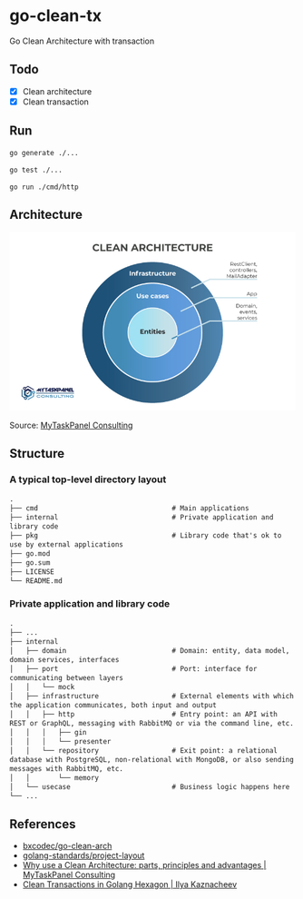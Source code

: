 # go-clean-tx

Go Clean Architecture with transaction

## Todo

- [x] Clean architecture
- [x] Clean transaction

## Run

```shell
go generate ./...
```

```shell
go test ./...
```

```shell
go run ./cmd/http
```

## Architecture

![Clean Architecture](./clean-architecture.jpg)

Source: [MyTaskPanel Consulting](https://www.mytaskpanel.com)

## Structure

### A typical top-level directory layout

```
.
├── cmd                                 # Main applications
├── internal                            # Private application and library code
├── pkg                                 # Library code that's ok to use by external applications
├── go.mod
├── go.sum
├── LICENSE
└── README.md
```

### Private application and library code

```
.
├── ...
├── internal
│   ├── domain                          # Domain: entity, data model, domain services, interfaces
│   ├── port                            # Port: interface for communicating between layers
│   │   └── mock
│   ├── infrastructure                  # External elements with which the application communicates, both input and output
│   │   ├── http                        # Entry point: an API with REST or GraphQL, messaging with RabbitMQ or via the command line, etc.
│   │   │   ├── gin
│   │   │   └── presenter
│   │   └── repository                  # Exit point: a relational database with PostgreSQL, non-relational with MongoDB, or also sending messages with RabbitMQ, etc.
│   │       └── memory
│   └── usecase                         # Business logic happens here
└── ...
```

## References

- [bxcodec/go-clean-arch](https://github.com/bxcodec/go-clean-arch)
- [golang-standards/project-layout](https://github.com/golang-standards/project-layout)
- [Why use a Clean Architecture: parts, principles and advantages | MyTaskPanel Consulting](https://www.mytaskpanel.com/the-5-advantages-of-using-a-clean-architecture-all-you-need-to-know)
- [Clean Transactions in Golang Hexagon | Ilya Kaznacheev](https://www.kaznacheev.me/posts/en/clean-transactions-in-hexagon)
